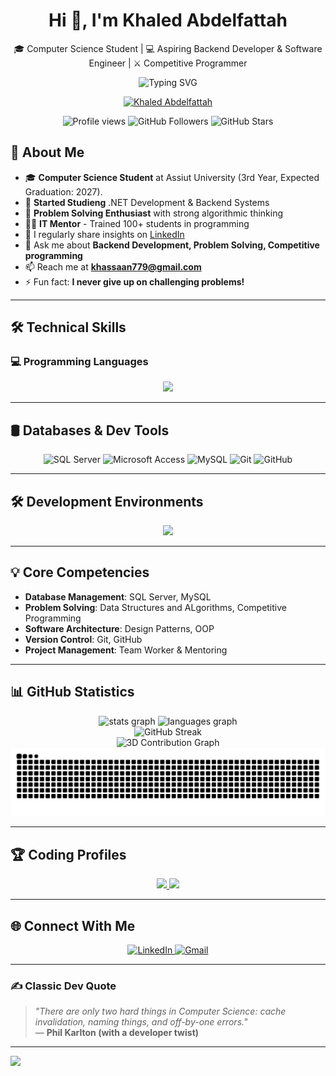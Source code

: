 <h1 align="center">Hi 👋, I'm Khaled Abdelfattah</h1>
<p align="center">
🎓 Computer Science Student | 💻 Aspiring Backend Developer & Software Engineer | ⚔️ Competitive Programmer
</p>

<p align="center">
  <img src="https://readme-typing-svg.herokuapp.com?font=Fira+Code&pause=1000&color=2196F3&center=true&vCenter=true&width=435&lines=Backend+Developer;.NET+Developer;Competitive+Programmer;Problem+Solver;Software+Engineer" alt="Typing SVG" />
</p>


<p align="center"> 
  <a href="https://github.com/ryo-ma/github-profile-trophy">
    <img src="https://github-profile-trophy.vercel.app/?username=Khaled-Abdelfattah&theme=darkhub&row=2&column=9" alt="Khaled Abdelfattah" />
  </a> 
</p>

<!-- Fun Stats -->
<p align="center">
  <img src="https://komarev.com/ghpvc/?username=Khaled-Abdelfattah&style=flat-square&color=blue" alt="Profile views"/>
  <img src="https://img.shields.io/github/followers/Khaled-Abdelfattah?label=Followers&style=flat-square&color=green" alt="GitHub Followers"/>
  <img src="https://img.shields.io/github/stars/Khaled-Abdelfattah?affiliations=OWNER&style=flat-square&color=yellow" alt="GitHub Stars"/>
</p>

## 🚀 About Me

- 🎓 **Computer Science Student** at Assiut University (3rd Year, Expected Graduation: 2027).
- 💼 **Started Studieng** .NET Development & Backend Systems
- 🧠 **Problem Solving Enthusiast** with strong algorithmic thinking
- 👨‍🏫 **IT Mentor** - Trained 100+ students in programming
- 📝 I regularly share insights on [LinkedIn]((https://www.linkedin.com/in/khaled-abdulfattah-hefzy/))
- 💬 Ask me about **Backend Development, Problem Solving, Competitive programming**
- 📫 Reach me at **khassaan779@gmail.com**
- ⚡ Fun fact: **I never give up on challenging problems!**

---

## 🛠️ Technical Skills

### 💻 Programming Languages
<p align="center">
  <img src="https://skillicons.dev/icons?i=cpp,cs,java,python,c" />
</p>

---

## 🛢️ Databases & Dev Tools
<p align="center">
  <img src="https://img.shields.io/badge/SQL%20Server-CC2927?style=for-the-badge&logo=microsoft-sql-server&logoColor=white" alt="SQL Server" />
  <img src="https://img.shields.io/badge/Microsoft%20Access-A4373A?style=for-the-badge&logo=microsoft-access&logoColor=white" alt="Microsoft Access" />
  <img src="https://img.shields.io/badge/MySQL-005C84?style=for-the-badge&logo=mysql&logoColor=white" alt="MySQL" />
  <img src="https://img.shields.io/badge/Git-F05032?style=for-the-badge&logo=git&logoColor=white" alt="Git" />
  <img src="https://img.shields.io/badge/GitHub-181717?style=for-the-badge&logo=github&logoColor=white" alt="GitHub" />
</p>

---

## 🛠️ Development Environments
<p align="center">
  <img src="https://skillicons.dev/icons?i=visualstudio,vscode" />
</p>

---

## 💡 Core Competencies

- **Database Management**: SQL Server, MySQL
- **Problem Solving**: Data Structures and ALgorithms, Competitive Programming
- **Software Architecture**: Design Patterns, OOP
- **Version Control**: Git, GitHub
- **Project Management**: Team Worker & Mentoring

---

## 📊 GitHub Statistics

<div align="center">
  <img src="https://github-readme-stats.vercel.app/api?username=Khaled-Abdelfattah&hide_title=false&hide_rank=false&show_icons=true&include_all_commits=true&count_private=true&disable_animations=false&theme=tokyonight&locale=en&hide_border=false&cache_seconds=86400" height="150" alt="stats graph"/>
  
  <img src="https://github-readme-stats.vercel.app/api/top-langs?username=Khaled-Abdelfattah&locale=en&hide_title=false&layout=compact&card_width=320&langs_count=7&theme=tokyonight&hide_border=false&cache_seconds=86400" height="150" alt="languages graph" />
</div>



<div align="center">
  <img src="https://github-readme-streak-stats.herokuapp.com/?user=Khaled-Abdelfattah&theme=tokyonight&hide_border=true" alt="GitHub Streak" />
</div>

<!-- 3D Contribution Graph -->
<div align="center">
  <img src="https://github-readme-activity-graph.vercel.app/graph?username=Khaled-Abdelfattah&bg_color=0D1117&color=00d4ff&line=00d4ff&point=ffffff&area=true&hide_border=true&custom_title=💻%20My%20Code%20Journey%20-%20Every%20Commit%20Tells%20a%20Story" alt="3D Contribution Graph" />
</div>

<img src="https://raw.githubusercontent.com/Khaled-Abdelfattah/Khaled-Abdelfattah/output/snake.svg" alt="Snake animation" />

---

## 🏆 Coding Profiles
<p align="center">
  <a href="https://leetcode.com/u/Kh_Logan/" target="_blank">
    <img src="https://img.shields.io/badge/LeetCode-FFA116?style=for-the-badge&logo=leetcode&logoColor=black" />
  </a>
  <a href="https://codeforces.com/profile/Khaled_Abdelfattah" target="_blank">
    <img src="https://img.shields.io/badge/Codeforces-1F8ACB?style=for-the-badge&logo=codeforces&logoColor=white" />
  </a>
</p>

---

## 🌐 Connect With Me

<p align="center">
  <a href="https://www.linkedin.com/in/khaled-abdulfattah-hefzy" target="_blank">
    <img src="https://img.shields.io/badge/LinkedIn-0077B5?style=for-the-badge&logo=linkedin&logoColor=white" alt="LinkedIn"/>
  </a>
  <a href="mailto:khassaan779@gmail.com" target="_blank">
    <img src="https://img.shields.io/badge/Gmail-D14836?style=for-the-badge&logo=gmail&logoColor=white" alt="Gmail"/>
  </a>
</p>

---

### ✍️ Classic Dev Quote
> *"There are only two hard things in Computer Science: cache invalidation, naming things, and off-by-one errors."*  
> — **Phil Karlton (with a developer twist)**

---

[![](https://visitcount.itsvg.in/api?id=ProfThorfinn&icon=2&color=0)](https://visitcount.itsvg.in)


